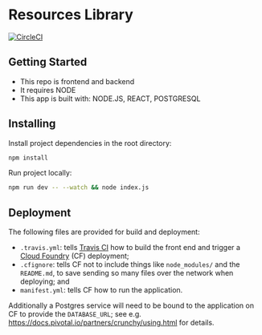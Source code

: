 # Resources Library

[![CircleCI](https://circleci.com/gh/CodeYourFuture/resource-library.svg?style=svg)](https://circleci.com/gh/CodeYourFuture/resource-library)

## Getting Started

* This repo is frontend and backend
* It requires NODE
* This app is built with:
NODE.JS, 
REACT, 
POSTGRESQL

## Installing

Install project dependencies in the root directory:

```sh
npm install
```

Run project locally:

```sh
npm run dev -- --watch && node index.js
```

## Deployment

The following files are provided for build and deployment:

 - `.travis.yml`: tells [Travis CI] how to build the front end and trigger a [Cloud Foundry] (CF) deployment;
 - `.cfignore`: tells CF not to include things like `node_modules/` and the `README.md`, to save sending so many files over the network when deploying; and
 - `manifest.yml`: tells CF how to run the application.
 
Additionally a Postgres service will need to be bound to the application on CF to provide the `DATABASE_URL`; see e.g. https://docs.pivotal.io/partners/crunchy/using.html for details.
 
   [Cloud Foundry]: https://www.cloudfoundry.org/
   [Travis CI]: https://travis-ci.org/
